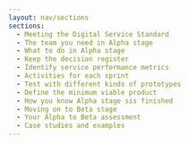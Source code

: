 ```yaml
---
layout: nav/sections
sections:
  - Meeting the Digital Service Standard
  - The team you need in Alpha stage
  - What to do in Alpha stage
  - Keep the decision register
  - Identify service performance metrics
  - Activities for each sprint
  - Test with different kinds of prototypes
  - Define the minimum viable product
  - How you know Alpha stage sis finished
  - Moving on to Beta stage
  - Your Alpha to Beta assessment
  - Case studies and examples
---
```

